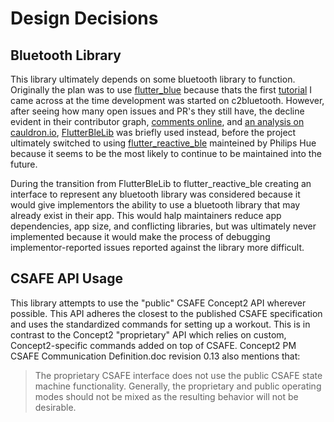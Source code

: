 # Design Decisions

## Bluetooth Library
This library ultimately depends on some bluetooth library to function. Originally the plan was to use [flutter_blue](https://github.com/pauldemarco/flutter_blue) because thats the first [tutorial](https://lupyuen.github.io/pinetime-rust-mynewt/articles/flutter#bluetooth-le-services) I came across at the time development was started on c2bluetooth. However, after seeing how many open issues and PR's they still have, the decline evident in their contributor graph, [comments online](https://www.reddit.com/r/FlutterDev/comments/hm63uk/why_bluetooth_in_flutter_is_so_problematic/), and [an analysis on cauldron.io](https://cauldron.io/project/5134),  [FlutterBleLib](https://github.com/dotintent/FlutterBleLib) was briefly used instead, before the project ultimately switched to using [flutter_reactive_ble](https://github.com/PhilipsHue/flutter_reactive_ble) mainteined by Philips Hue because it seems to be the most likely to continue to be maintained into the future.


During the transition from FlutterBleLib to flutter_reactive_ble creating an interface to represent any bluetooth library was considered because it would give implementors the ability to use a bluetooth library that may already exist in their app. This would halp maintainers reduce app dependencies, app size, and conflicting libraries, but was ultimately never implemented because it would make the process of debugging implementor-reported issues reported against the library more difficult.

## CSAFE API Usage

This library attempts to use the "public" CSAFE Concept2 API wherever possible. This API adheres the closest to the published CSAFE specification and uses the standardized commands for setting up a workout. This is in contrast to the Concept2 "proprietary" API which relies on custom, Concept2-specific commands added on top of CSAFE. Concept2 PM CSAFE Communication Definition.doc revision 0.13 also mentions that: 

> The proprietary CSAFE interface does not use the public CSAFE state machine functionality. Generally, the
proprietary and public operating modes should not be mixed as the resulting behavior will not be desirable.


